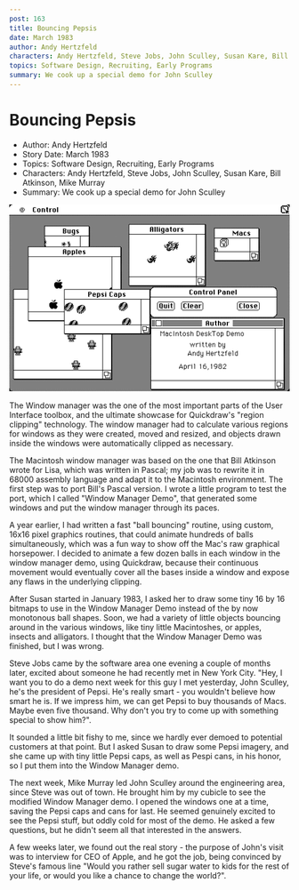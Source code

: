 ```yaml
---
post: 163
title: Bouncing Pepsis
date: March 1983
author: Andy Hertzfeld
characters: Andy Hertzfeld, Steve Jobs, John Sculley, Susan Kare, Bill Atkinson, Mike Murray
topics: Software Design, Recruiting, Early Programs
summary: We cook up a special demo for John Sculley
---
```


# Bouncing Pepsis
* Author: Andy Hertzfeld
* Story Date: March 1983
* Topics: Software Design, Recruiting, Early Programs
* Characters: Andy Hertzfeld, Steve Jobs, John Sculley, Susan Kare, Bill Atkinson, Mike Murray
* Summary: We cook up a special demo for John Sculley

![We added Pepsi Icons for John Sculley's visit](images/Macintosh/pepsi.gif) 
    
The Window manager was the one of the most important parts of the User Interface toolbox, and the ultimate showcase for Quickdraw's "region clipping" technology.  The window manager had to calculate various regions for windows as they were created, moved and resized, and objects drawn inside the windows were automatically clipped as necessary.

The Macintosh window manager was based on the one that Bill Atkinson wrote for Lisa, which was written in Pascal; my job was to rewrite it in 68000 assembly language and adapt it to the Macintosh environment.  The first step was to port Bill's Pascal version.  I wrote a little program to test the port, which I called "Window Manager Demo", that generated some windows and put the window manager through its paces.

A year earlier, I had written a fast "ball bouncing" routine, using custom, 16x16 pixel graphics routines, that could animate hundreds of balls simultaneously, which was a fun way to show off the Mac's raw graphical horsepower.  I decided to animate a few dozen balls in each window in the window manager demo, using Quickdraw, because their continuous movement would eventually cover all the bases inside a window and expose any flaws in the underlying clipping.

After Susan started in January 1983, I asked her to draw some tiny 16 by 16 bitmaps to use in the Window Manager Demo instead of the by now monotonous ball shapes.  Soon, we had a variety of little objects bouncing around in the various windows, like  tiny little Macintoshes, or apples, insects and alligators.  I thought that the Window Manager Demo was finished, but I was wrong.

Steve Jobs came by the software area one evening a couple of months later, excited about someone he had recently met in New York City.  "Hey, I want you to do a demo next week for this guy I met yesterday, John Sculley, he's the president of Pepsi.  He's really smart - you wouldn't believe how smart he is.  If we impress him, we can get Pepsi to buy thousands of Macs.  Maybe even five thousand.  Why don't you try to come up with something special to show him?".

It sounded a little bit fishy to me, since we hardly ever demoed to potential customers at that point.  But I asked Susan to draw some Pepsi imagery, and she came up with tiny little Pepsi caps, as well as Pespi cans, in his honor, so I put them into the Window Manager demo.

The next week, Mike Murray led John Sculley around the engineering area, since Steve was out of town.  He brought him by my cubicle to see the modified Window Manager demo.  I opened the windows one at a time, saving the Pepsi caps and cans for last.  He seemed genuinely excited to see the Pepsi stuff, but oddly cold for most of the demo.  He asked a few questions, but he didn't seem all that interested in the answers.

A few weeks later, we found out the real story - the purpose of John's visit was to interview for CEO of Apple, and he got the job, being convinced by Steve's famous line "Would you rather sell sugar water to kids for the rest of your life, or would you like a chance to change the world?".
